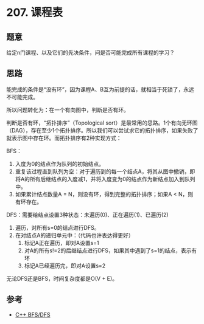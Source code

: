 # 207. 课程表

## 题意

给定n门课程、以及它们的先决条件，问是否可能完成所有课程的学习？

## 思路

能完成的条件是“没有环”，因为课程A、B互为前提的话，就相当于死锁了，永远不可能完成。

所以问题转化为：在一个有向图中，判断是否有环。

判断是否有环，“拓扑排序”（Topological sort）是最常用的思路。1个有向无环图（DAG），存在至少1个拓扑排序。所以我们可以尝试求它的拓扑排序，如果失败了就表示图中存在环。而拓扑排序有2种实现方式：

BFS：

1. 入度为0的结点作为队列的初始结点。
1. 重复该过程直到队列为空：对于遍历到的每一个结点A，将其从图中撤销，即将A的所有后继结点的入度减1，并将入度变为0的结点作为新结点加入到队列中。
1. 如果累计结点数量A = N，则没有环，得到完整的拓扑排序；如果A < N，则有环存在。

DFS：需要给结点设置3种状态：未遍历(0)、正在遍历(1)、已遍历(2)

1. 遍历，对所有s=0的结点进行DFS。
1. 在对结点A的递归单元中：（代码也许表达得更好）
    1. 标记A正在遍历，即对A设置s=1
    1. 对A的所有s!=2的后继结点进行DFS，如果其中遇到了s=1的结点，表示有环
    1. 标记A已经遍历完，即对A设置s=2

无论DFS还是BFS，时间复杂度都是O(V + E)。

## 参考

- [C++ BFS/DFS](https://leetcode.com/problems/course-schedule/discuss/58509/C%2B%2B-BFSDFS)
